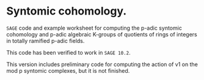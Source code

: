 # Syntomic cohomology.
`SAGE` code and example worksheet for computing the p-adic syntomic cohomology and p-adic algebraic
K-groups of quotients of rings of integers in totally ramified p-adic fields.

This code has been verified to work in `SAGE 10.2`.

This version includes preliminary code for computing the action of v1 on the mod p syntomic
complexes, but it is not finished.

